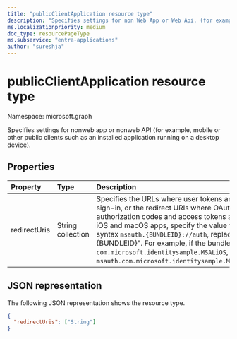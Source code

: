 ```yaml
---
title: "publicClientApplication resource type"
description: "Specifies settings for non Web App or Web Api. (for example, Mobile or other public client such as an installed application running on a desktop device)"
ms.localizationpriority: medium
doc_type: resourcePageType
ms.subservice: "entra-applications"
author: "sureshja"
---
```


# publicClientApplication resource type

Namespace: microsoft.graph

Specifies settings for nonweb app or nonweb API (for example, mobile or other public clients such as an installed application running on a desktop device).

## Properties

| Property | Type | Description |
|:---------------|:--------|:----------|
|redirectUris|String collection| Specifies the URLs where user tokens are sent for sign-in, or the redirect URIs where OAuth 2.0 authorization codes and access tokens are sent. For iOS and macOS apps, specify the value following the syntax `msauth.{BUNDLEID}://auth`, replacing "{BUNDLEID}". For example, if the bundle ID is `com.microsoft.identitysample.MSALiOS`, the URI is `msauth.com.microsoft.identitysample.MSALiOS://auth`.|

## JSON representation
The following JSON representation shows the resource type.

<!-- {
  "blockType": "resource",
  "optionalProperties": [

  ],
  "@odata.type": "microsoft.graph.publicClientApplication"
}-->

```json
{
  "redirectUris": ["String"]
}

```


<!-- uuid: 8fcb5dbc-d5aa-4681-8e31-b001d5168d79
2015-10-25 14:57:30 UTC -->
<!--
{
  "type": "#page.annotation",
  "description": "installedClient resource",
  "keywords": "",
  "section": "documentation",
  "tocPath": "",
  "suppressions": []
}
-->

